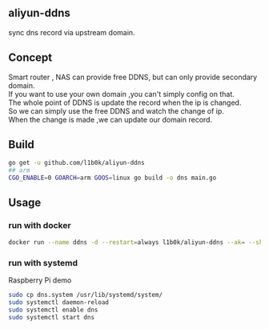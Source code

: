 ## aliyun-ddns

sync dns record via upstream domain.  

##  Concept

Smart router , NAS can provide free DDNS, but can only provide secondary domain.  
If you want to use your own domain ,you can't simply config on that.  
The whole point of DDNS is update the record when the ip is changed.  
So we can simply use the free DDNS and watch the change of ip.   
When the change is made ,we can update our domain record.   

## Build

```bash
go get -u github.com/l1b0k/aliyun-ddns
## arm
CGO_ENABLE=0 GOARCH=arm GOOS=linux go build -o dns main.go
```
## Usage

### run with docker

```bash
docker run --name ddns -d --restart=always l1b0k/aliyun-ddns --ak= --sk= --domain-name= --domain-rr=@,www
```

### run with systemd

Raspberry Pi demo
```bash
sudo cp dns.system /usr/lib/systemd/system/
sudo systemctl daemon-reload
sudo systemctl enable dns
sudo systemctl start dns
```
